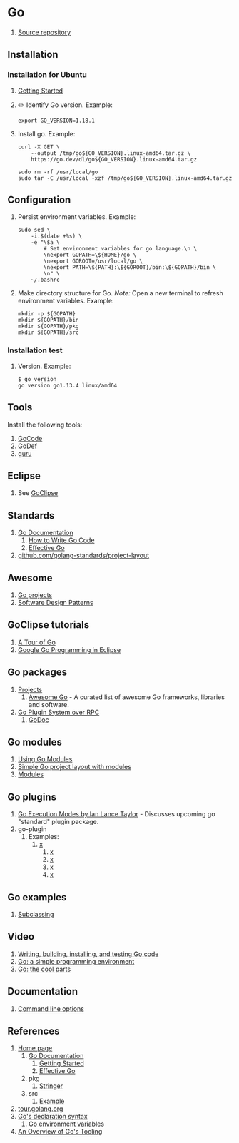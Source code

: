# Go

1. [Source repository](https://github.com/golang/go)

## Installation

### Installation for Ubuntu

1. [Getting Started](https://golang.org/doc/install)
1. :pencil2: Identify Go version.
   Example:

    ```console
    export GO_VERSION=1.18.1
    ```

1. Install go.
   Example:

    ```console
    curl -X GET \
        --output /tmp/go${GO_VERSION}.linux-amd64.tar.gz \
        https://go.dev/dl/go${GO_VERSION}.linux-amd64.tar.gz

    sudo rm -rf /usr/local/go
    sudo tar -C /usr/local -xzf /tmp/go${GO_VERSION}.linux-amd64.tar.gz
    ```

## Configuration

1. Persist environment variables.
   Example:

    ```console
    sudo sed \
        -i.$(date +%s) \
        -e "\$a \
            # Set environment variables for go language.\n \
            \nexport GOPATH=\${HOME}/go \
            \nexport GOROOT=/usr/local/go \
            \nexport PATH=\${PATH}:\${GOROOT}/bin:\${GOPATH}/bin \
            \n" \
        ~/.bashrc
    ```

1. Make directory structure for Go.
   *Note:* Open a new terminal to refresh environment variables.
   Example:

    ```console
    mkdir -p ${GOPATH}
    mkdir ${GOPATH}/bin
    mkdir ${GOPATH}/pkg
    mkdir ${GOPATH}/src
    ```

### Installation test

1. Version.
   Example:

    ```console
    $ go version
    go version go1.13.4 linux/amd64
    ```

## Tools

Install the following tools:

1. [GoCode](gocode.md#installation)
1. [GoDef](godef.md#installation)
1. [guru](guru.md#installation)

## Eclipse

1. See [GoClipse](goclipse.md)

## Standards

1. [Go Documentation](https://golang.org/doc)
    1. [How to Write Go Code](https://golang.org/doc/code.html)
    1. [Effective Go](https://golang.org/doc/effective_go.html)
1. [github.com/golang-standards/project-layout](https://github.com/golang-standards/project-layout)

## Awesome

1. [Go projects](https://github.com/golang/go/wiki/Projects)
1. [Software Design Patterns](https://github.com/tmrts/go-patterns)

## GoClipse tutorials

1. [A Tour of Go](https://tour.golang.org)
1. [Google Go Programming in Eclipse](http://www.tutorialsavvy.com/2013/04/google-go-programming-in-eclipse.html/)

## Go packages

1. [Projects](https://github.com/golang/go/wiki/Projects)
    1. [Awesome Go](https://github.com/avelino/awesome-go) - A curated list of awesome Go frameworks, libraries and software.
1. [Go Plugin System over RPC](https://github.com/hashicorp/go-plugin)
    1. [GoDoc](https://godoc.org/github.com/hashicorp/go-plugin)

## Go modules

1. [Using Go Modules](https://blog.golang.org/using-go-modules)
1. [Simple Go project layout with modules](https://eli.thegreenplace.net/2019/simple-go-project-layout-with-modules/)
1. [Modules](https://github.com/golang/go/wiki/Modules)

## Go plugins

1. [Go Execution Modes by Ian Lance Taylor](http://bit.ly/1l7VFsL) - Discusses upcoming go "standard" plugin package.
1. go-plugin
    1. Examples:
        1. [x](https://github.com/hashicorp/go-plugin/issues/11)
            1. [x](https://github.com/hashicorp/terraform/tree/master/plugin)
            1. [x](https://github.com/hashicorp/terraform/tree/master/builtin)
            1. [x](https://github.com/hashicorp/otto-example-app-plugin)
            1. [x](https://github.com/hashicorp/otto/tree/v0.2.0)

## Go examples

1. [Subclassing](https://play.golang.org/p/1uvs6MORHK)

## Video

1. [Writing, building, installing, and testing Go code](https://www.youtube.com/watch?v=XCsL89YtqCs)
1. [Go: a simple programming environment](https://vimeo.com/53221558)
1. [Go: the cool parts](http://oredev.org/2015/sessions/go-the-cool-parts)

## Documentation

1. [Command line options](https://golang.org/cmd/go/)

## References

1. [Home page](https://golang.org)
    1. [Go Documentation](https://golang.org/doc)
        1. [Getting Started](https://golang.org/doc/install)
        1. [Effective Go](https://golang.org/doc/effective_go.html)
    1. pkg
        1. [Stringer](http://golang.org/pkg/fmt/#Stringer)
    1. src
        1. [Example](https://golang.org/src/go/doc/example.go)
1. [tour.golang.org](https://tour.golang.org)
1. [Go's declaration syntax](https://blog.golang.org/gos-declaration-syntax)
    1. [Go environment variables](https://golang.org/cmd/go/#hdr-Environment_variables)
1. [An Overview of Go's Tooling](https://www.alexedwards.net/blog/an-overview-of-go-tooling)
